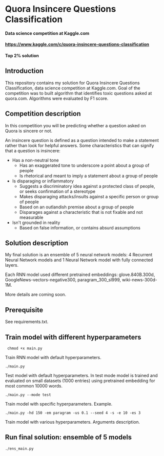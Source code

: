 # Quora Insincere Questions Classification
#### Data science competition at Kaggle.com
#### https://www.kaggle.com/c/quora-insincere-questions-classification
#### Top 2% solution
## Introduction
This repository contains my solution for Quora Insincere Questions Classification, data science competition at Kaggle.com.
Goal of the competition was to built algorithm that identifies toxic questions asked at quora.com. 
Algorithms were evaluated by F1 score.

## Competition description
In this competition you will be predicting whether a question asked on Quora is sincere or not.

An insincere question is defined as a question intended to make a statement rather than look for helpful answers. Some characteristics that can signify that a question is insincere:

* Has a non-neutral tone
    * Has an exaggerated tone to underscore a point about a group of people
    * Is rhetorical and meant to imply a statement about a group of people
* Is disparaging or inflammatory
    * Suggests a discriminatory idea against a protected class of people, or seeks confirmation of a stereotype
    * Makes disparaging attacks/insults against a specific person or group of people
    * Based on an outlandish premise about a group of people
    * Disparages against a characteristic that is not fixable and not measurable
* Isn't grounded in reality
    * Based on false information, or contains absurd assumptions

## Solution description
My final solution is an ensemble of 5 neural network models: 4 Recurrent Neural Network models and
1 Neural Network model with fully connected layers.

Each RNN model used different pretrained embeddings: glove.840B.300d, GoogleNews-vectors-negative300,
paragram_300_sl999, wiki-news-300d-1M.

More details are coming soon.

## Prerequisite
See requirements.txt.

## Train model with different hyperparameters
``` chmod +x main.py```

Train RNN model with default hyperparameters.

```./main.py```

Test model with default hyperparameters. In test mode model is trained and evaluated on small datasets (1000 entries) using pretrained embedding for most common 10000 words.

```./main.py --mode test```

Train model with specific hyperparameters. Example.

```./main.py -hd 150 -em paragram -us 0.1 --seed 4 -s -e 10 -es 3```

Train model with various hyperparameters. Arguments description.

## Run final solution: ensemble of 5 models
```./ens_main.py```


